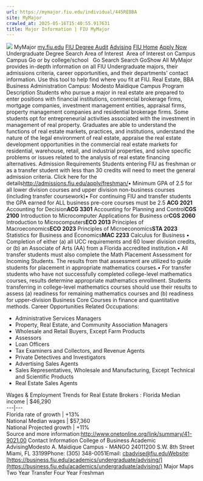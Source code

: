 ```yaml
---
url: https://mymajor.fiu.edu/individual/445REBBA
site: MyMajor
crawled_at: 2025-05-16T15:40:55.917631
title: Major Information | FIU MyMajor
---
```


![](https://mymajor.fiu.edu/assets/logo-T4VPR2BI.png)
MyMajor
[my.fiu.edu](https://my.fiu.edu/)
[FIU Degree Audit](https://dasa.fiu.edu/all-departments/advising/panther-success-hub/panther-degree-audit/)
[Advising](https://advising.fiu.edu)
[FIU Home](https://www.fiu.edu/)
[Apply Now](https://admissions.fiu.edu/)
Undergraduate Degree Search
Area of Interest
​
Area of Interest
on
Campus
​
Campus
Go
or by college/school
​
​
Go
Search
Search
GoShow All
MyMajor provides in-depth information on all FIU Undergraduate majors, their admissions criteria, career opportunities, and their departments' contact information. Use this tool to help find where you fit at FIU.
Real Estate,
BBA
Business Administration
Campus:
Modesto Maidique Campus
Program Description
Students who pursue a major in real estate are prepared to enter positions with financial institutions, commercial brokerage firms, mortgage companies, investment management entities, appraisal firms, property management companies and residential brokerage firms. Some students opt for entrepreneurial activities associated with the investment in management of real property. Graduates are able to understand the functions of real estate markets, practices, and institutions, understand the nature of the legal environment of real estate, appraise the real estate development opportunities in the commercial real estate markets for residential, warehouse, retail, and industrial properties, and solve specific problems or issues related to the analysis of real estate financing alternatives.
Admission Requirements
Students entering FIU as freshman or as a transfer student with less than 30 credits will need to meet the general admission criteria. Click here for the details<http://admissions.fiu.edu/apply/freshman/>• Minimum GPA of 2.5 for all lower division courses and upper division non-business courses (including transfer coursework)• For continuing FIU and transfer students the GPA earned for ALL business pre-core courses must be 2.5
**ACG 2021** Accounting for Decision**ACG 3301** Accounting for Planning and Control**CGS 2100** Introduction to Microcomputer Applications for Business or**CGS 2060** Introduction to Microcomputers**ECO 2013** Principles of Macroeconomics**ECO 2023** Principles of Microeconomics**STA 2023** Statistics for Business and Economics**MAC 2233** Calculus for Business
• Completion of either (a) all UCC requirements and 60 lower division credits, or (b) an Associate of Arts (AA) from a Florida accredited institution.• All transfer students must also complete the Math Placement Assessment for Incoming Students. The results from that assessment are utilized to guide students for placement in appropriate mathematics courses.• For transfer students who have not successfully completed college-level mathematics courses, results determine appropriate mathematics enrollment. Students transferring in college-level mathematics courses should use their results to assess (a) readiness for remaining mathematics courses and (b) readiness for upper-division Business Core Courses in finance and quantitative methods.
Career Opportunities
Related Occupations:
  * Administrative Services Managers
  * Property, Real Estate, and Community Association Managers
  * Wholesale and Retail Buyers, Except Farm Products
  * Assessors
  * Loan Officers
  * Tax Examiners and Collectors, and Revenue Agents
  * Private Detectives and Investigators
  * Advertising Sales Agents
  * Sales Representatives, Wholesale and Manufacturing, Except Technical and Scientific Products
  * Real Estate Sales Agents


Wages & Employment Trends for Real Estate Brokers :
Florida Median income | $46,290  
---|---  
Florida rate of growth | +13%  
National Median wages | $57,360  
National Projected growth | +11%  
Source and more information:<http://www.onetonline.org/link/summary/41-9021.00>
Contact Information
College of Business Academic AdvisingModesto A. Maidique Campus - MANGO 24011200 S.W. 8th Street Miami, FL 33199Phone: (305) 348-0051Email: cbadvise@fiu.eduWebsite: [https://business.fiu.edu/academics/undergraduate/advising/](https://business.fiu.edu/academics/undergraduate/advising/)
Major Maps
Two Year Transfer
Four Year Freshman
